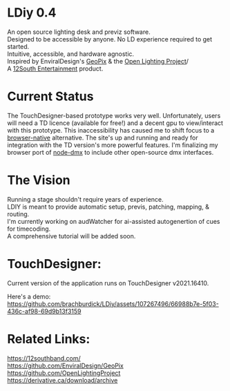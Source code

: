 # LDiy 0.4
An open source lighting desk and previz software.<br>
Designed to be accessible by anyone. No LD experience required to get started. <br>
Intuitive, accessible, and hardware agnostic.<br>
Inspired by EnviralDesign's [GeoPix](https://www.geopix.io/) & the [Open Lighting Project](https://www.openlighting.org)/<br>
A [12South Entertainment](https://12southband.com) product.<br>

# Current Status
The TouchDesigner-based prototype works very well. Unfortunately, users will need a TD licence (available for free!) and a decent gpu to view/interact with this prototype. This inaccessibility has caused me to shift focus to a [browser-native](ldiy.live) alternative. The site's up and running and ready for integration with the TD version's more powerful features. I'm finalizing my browser port of [node-dmx](https://github.com/node-dmx) to include other open-source dmx interfaces. 

# The Vision
Running a stage shouldn't require years of experience.<br>
LDIY is meant to provide automatic setup, previs, patching, mapping, & routing. <br>
I'm currently working on audWatcher for ai-assisted autogenertion of cues for timecoding.<br>
A comprehensive tutorial will be added soon.<br>


# TouchDesigner:
Current version of the application runs on TouchDesigner v2021.16410.<br>

Here's a demo:
https://github.com/brachburdick/LDiy/assets/107267496/66988b7e-5f03-436c-af98-69d9b13f3159



# Related Links:
https://12southband.com/<br>
https://github.com/EnviralDesign/GeoPix<br>
https://github.com/OpenLightingProject<br>
https://derivative.ca/download/archive<br>





